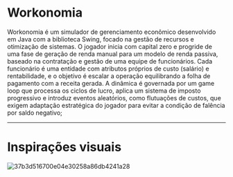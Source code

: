 # Workonomia

Workonomia é um simulador de gerenciamento econômico desenvolvido em Java com a biblioteca Swing, focado na gestão de recursos e otimização de sistemas. O jogador inicia com capital zero e progride de uma fase de geração de renda manual para um modelo de renda passiva, baseado na contratação e gestão de uma equipe de funcionários. Cada funcionário é uma entidade com atributos próprios de custo (salário) e rentabilidade, e o objetivo é escalar a operação equilibrando a folha de pagamento com a receita gerada. A dinâmica é governada por um game loop que processa os ciclos de lucro, 
aplica um sistema de imposto progressivo e introduz eventos aleatórios, como flutuações de custos, que exigem adaptação estratégica do jogador para evitar a condição de falência por saldo negativo;

--- 

# Inspirações visuais
![37b3d516700e04e30258a86db4241a28](https://github.com/user-attachments/assets/eeae4750-8580-4ee6-8b82-4170941e1d89)
